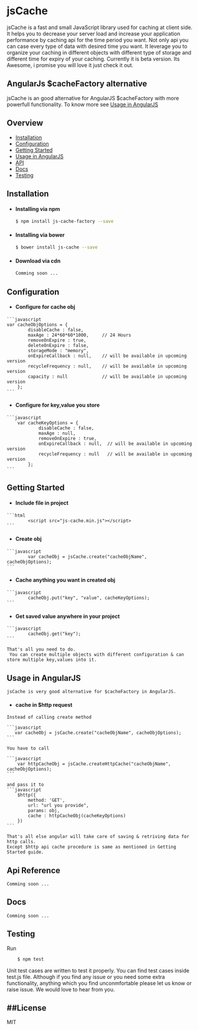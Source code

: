 # jsCache
jsCache is a fast and small JavaScript library used for caching at client side. It helps you to decrease your server load and increase your application performance by caching api
for the time period you want. Not only api you can case every type of data with desired time you want.
It leverage you to organize your caching in different objects with different type of storage and different time for expiry of your caching. Currently it is beta version.
Its Awesome, i promise you will love it just check it out.

## AngularJs $cacheFactory alternative

jsCache is an good alternative for AngularJS $cacheFactory with more powerfull functionality.
To know more see [Usage in AngularJS](#usage-in-angularjs)

## Overview

* [Installation](#installation)
* [Configuration](#configuration)
* [Getting Started](#getting-started)
* [Usage in AngularJS](#usage-in-angularjs)
* [API](#api-reference)
* [Docs](#docs)
* [Testing](#testing)

## Installation
    
* #### Installing via npm

    ```sh
    $ npm install js-cache-factory --save
    ```
    
* #### Installing via bower

    ```sh
    $ bower install js-cache --save
    ```

* #### Download via cdn

    ```sh
    Comming soon ...
    ```

## Configuration
   * #### Configure for cache obj
    
    ```javascript
    var cacheObjOptions = {
            disableCache : false,       
            maxAge : 24*60*60*1000,     // 24 Hours
            removeOnExpire : true,
            deleteOnExpire : false,
            storageMode : "memory",     
            onExpireCallback : null,    // will be available in upcoming version
            recycleFrequency : null,    // will be available in upcoming version
            capacity : null             // will be available in upcoming version
        };
    ```


   * #### Configure for key,value you store
        
    ```javascript
        var cacheKeyOptions = {
                disableCache : false,
                maxAge : null,
                removeOnExpire : true,
                onExpireCallback : null,  // will be available in upcoming version
                recycleFrequency : null   // will be available in upcoming version
            };
    ```
        
## Getting Started

   * #### Include file in project
   
    ```html
            <script src="js-cache.min.js"></script>
    ```
   * #### Create obj
   
    ```javascript
            var cacheObj = jsCache.create("cacheObjName", cacheObjOptions);
    ```
   * #### Cache anything you want in created obj
   
    ```javascript
            cacheObj.put("key", "value", cacheKeyOptions);
    ```
        
   * #### Get saved value anywhere in your project
   
    ```javascript
            cacheObj.get("key");
    ```    

    That's all you need to do.
     You can create multiple objects with different configuration & can store multiple key,values into it.  

## Usage in AngularJS
    jsCache is very good alternative for $cacheFactory in AngularJS.
    
   * #### cache in $http request
   
    Instead of calling create method

    ```javascript
       var cacheObj = jsCache.create("cacheObjName", cacheObjOptions);
    ```
    
    You have to call
    
    ```javascript
        var httpCacheObj = jsCache.createHttpCache("cacheObjName", cacheObjOptions);
    ```

    and pass it to 
    ```javascript
        $http({
            method: 'GET',
            url: "url you provide",
            params: obj,
            cache : httpCacheObj(cacheKeyOptions)
        })
    ```
    
    That's all else angular will take care of saving & retriving data for http calls.
    Except $http api cache procedure is same as mentioned in Getting Started guide.
    
## Api Reference

    Comming soon ...

## Docs

    Comming soon ...


## Testing
Run 
```sh
    $ npm test
```

Unit test cases are written to test it properly. You can find test cases inside test.js file.
Although if you find any issue or you need some extra functionality, anything which you find unconmfortable please let us know or raise issue. We would love to hear from you.

##License
----
MIT
